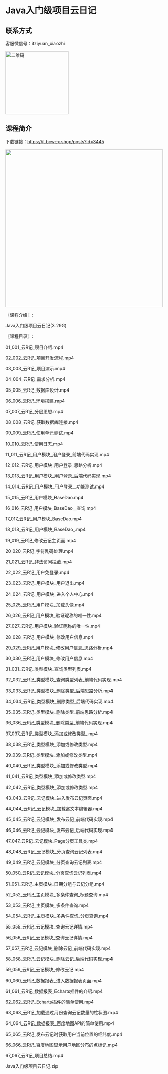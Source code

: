 # Java入门级项目云日记

## 联系方式

客服微信号：itziyuan_xiaozhi

<img src="https://ziyuanyun.oss-cn-guangzhou.aliyuncs.com/common/20240614073449/666b82192834a.jpg" width="200" height="200" alt="二维码">

## 课程简介

下载链接：https://it.bcwex.shop/posts?id=3445

<img src="https://ziyuanyun.oss-cn-guangzhou.aliyuncs.com/yun/20240515185155/664493cba0c66.jpg" width="500" alt="">

  〖课程介绍〗:

 Java入门级项目云日记(3.29G)

 〖课程目录〗:

 01_001_云R记_项目介绍.mp4

 02_002_云R记_项目开发流程.mp4

 03_003_云R记_项目演示.mp4

 04_004_云R记_需求分析.mp4

 05_005_云R记_数据库设计.mp4

 06_006_云R记_环境搭建.mp4

 07_007_云R记_分层思想.mp4

 08_008_云R记_获取数据库连接.mp4

 09_009_云R记_使用单元测试.mp4

 10_010_云R记_使用日志.mp4

 11_011_云R记_用户模块_用户登录_前端代码实现.mp4

 12_012_云R记_用户模块_用户登录_思路分析.mp4

 13_013_云R记_用户模块_用户登录_后端代码实现.mp4

 14_014_云R记_用户模块_用户登录__功能测试.mp4

 15_015_云R记_用户模块_BaseDao.mp4

 16_016_云R记_用户模块_BaseDao__查询.mp4

 17_017_云R记_用户模块_BaseDao.mp4

 18_018_云R记_用户模块_BaseDao_.mp4

 19_019_云R记_修改云记主页面.mp4

 20_020_云R记_字符乱码处理.mp4

 21_021_云R记_非法访问拦截.mp4

 22_022_云R记_用户免登录.mp4

 23_023_云R记_用户模块_用户退出.mp4

 24_024_云R记_用户模块_进入个人中心.mp4

 25_025_云R记_用户模块_加载头像.mp4

 26_026_云R记_用户模块_验证昵称的唯一性.mp4

 27_027_云R记_用户模块_验证昵称的唯一性.mp4

 28_028_云R记_用户模块_修改用户信息.mp4

 29_029_云R记_用户模块_修改用户信息_思路分析.mp4

 30_030_云R记_用户模块_修改用户信息.mp4

 31_031_云R记_类型模块_查询类型列表.mp4

 32_032_云R记_类型模块_查询类型列表_前端代码实现.mp4

 33_033_云R记_类型模块_删除类型_后端思路分析.mp4

 34_034_云R记_类型模块_删除类型_后端代码实现.mp4

 35_035_云R记_类型模块_删除类型_前端思路分析.mp4

 36_036_云R记_类型模块_删除类型_前端代码实现.mp4

 37_037_云R记_类型模块_添加或修改类型_.mp4

 38_038_云R记_类型模块_添加或修改类型.mp4

 39_039_云R记_类型模块_添加或修改类型.mp4

 40_040_云R记_类型模块_添加或修改类型.mp4

 41_041_云R记_类型模块_添加或修改类型.mp4

 42_042_云R记_类型模块_添加或修改类型.mp4

 43_043_云R记_云记模块_进入发布云记页面.mp4

 44_044_云R记_云记模块_加载富文本编辑器.mp4

 45_045_云R记_云记模块_发布云记_前端代码实现.mp4

 46_046_云R记_云记模块_发布云记_后端代码实现.mp4

 47_047_云R记_云记模块_Page分页工具类.mp4

 48_048_云R记_云记模块_分页查询云记列表.mp4

 49_049_云R记_云记模块_分页查询云记列表.mp4

 50_050_云R记_云记模块_分页查询云记列表.mp4

 51_051_云R记_主页模块_日期分组与云记分组.mp4

 52_052_云R记_主页模块_多条件查询_标题查询.mp4

 53_053_云R记_主页模块_多条件查询.mp4

 54_054_云R记_主页模块_多条件查询_分页查询.mp4

 55_055_云R记_云记模块_查询云记详情.mp4

 56_056_云R记_云记模块_查询云记详情.mp4

 57_057_云R记_云记模块_删除云记_前端代码实现.mp4

 58_058_云R记_云记模块_删除云记_后端代码实现.mp4

 59_059_云R记_云记模块_修改云记.mp4

 60_060_云R记_数据报表_进入数据报表页面.mp4

 61_061_云R记_数据报表_Echarts插件的介绍.mp4

 62_062_云R记_Echarts插件的简单使用.mp4

 63_063_云R记_加载通过月份查询云记数量的柱状图.mp4

 64_064_云R记_数据报表_百度地图API的简单使用.mp4

 65_065_云R记_发布云记时获取用户当前位置的经纬度.mp4

 66_066_云R记_百度地图显示用户地区分布的点标记.mp4

 67_067_云R记_项目总结.mp4

 Java入门级项目云日记.zip

  